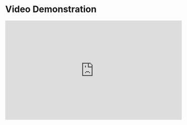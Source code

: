# Video Demonstration

<iframe width="560" height="315" src="https://buffalo.box.com/s/dmct2f5firo9s7e8smgm81x3t0ett03y" frameborder="0" allowfullscreen></iframe>
<!-- <iframe width="560" height="315" src="https://buffalo.box.com/shared/static/dmct2f5firo9s7e8smgm81x3t0ett03y.mp4" frameborder="0" allowfullscreen></iframe> -->